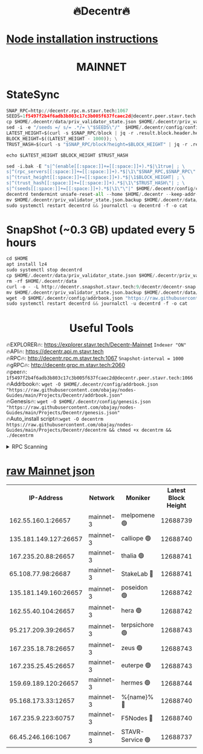 <h1 align="center"> 🔥Decentr🔥</h1>

[Node installation instructions](https://github.com/obajay/nodes-Guides/tree/main/Projects/Decentr)
=
<h1 align="center"> MAINNET</h1>

# StateSync
```python
SNAP_RPC=http://decentr.rpc.m.stavr.tech:1067
SEEDS=1f5497f2b4f6adb3b803c17c3b005f637fcaec2d@decentr.peer.stavr.tech:1066
cp $HOME/.decentr/data/priv_validator_state.json $HOME/.decentr/priv_validator_state.json.backup
sed -i -e "/seeds =/ s/= .*/= \"$SEEDS\"/"  $HOME/.decentr/config/config.toml
LATEST_HEIGHT=$(curl -s $SNAP_RPC/block | jq -r .result.block.header.height); \
BLOCK_HEIGHT=$((LATEST_HEIGHT - 1000)); \
TRUST_HASH=$(curl -s "$SNAP_RPC/block?height=$BLOCK_HEIGHT" | jq -r .result.block_id.hash)

echo $LATEST_HEIGHT $BLOCK_HEIGHT $TRUST_HASH

sed -i.bak -E "s|^(enable[[:space:]]+=[[:space:]]+).*$|\1true| ; \
s|^(rpc_servers[[:space:]]+=[[:space:]]+).*$|\1\"$SNAP_RPC,$SNAP_RPC\"| ; \
s|^(trust_height[[:space:]]+=[[:space:]]+).*$|\1$BLOCK_HEIGHT| ; \
s|^(trust_hash[[:space:]]+=[[:space:]]+).*$|\1\"$TRUST_HASH\"| ; \
s|^(seeds[[:space:]]+=[[:space:]]+).*$|\1\"\"|" $HOME/.decentr/config/config.toml
decentrd tendermint unsafe-reset-all --home $HOME/.decentr --keep-addr-book
mv $HOME/.decentr/priv_validator_state.json.backup $HOME/.decentr/data/priv_validator_state.json
sudo systemctl restart decentrd && journalctl -u decentrd -f -o cat
```
# SnapShot (~0.3 GB) updated every 5 hours
```python
cd $HOME
apt install lz4
sudo systemctl stop decentrd
cp $HOME/.decentr/data/priv_validator_state.json $HOME/.decentr/priv_validator_state.json.backup
rm -rf $HOME/.decentr/data
curl -o - -L http://decentr.snapshot.stavr.tech:9/decentr/decentr-snap.tar.lz4 | lz4 -c -d - | tar -x -C $HOME/.decentr --strip-components 2
mv $HOME/.decentr/priv_validator_state.json.backup $HOME/.decentr/data/priv_validator_state.json
wget -O $HOME/.decentr/config/addrbook.json "https://raw.githubusercontent.com/obajay/nodes-Guides/main/Projects/Decentr/addrbook.json"
sudo systemctl restart decentrd && journalctl -u decentrd -f -o cat
```

 <h1 align="center"> Useful Tools</h1>

🔥EXPLORER🔥:     https://explorer.stavr.tech/Decentr-Mainnet        `Indexer "ON"` \
🔥API🔥:          https://decentr.api.m.stavr.tech \
🔥RPC🔥:          http://decentr.rpc.m.stavr.tech:1067              `Snapshot-interval = 1000` \
🔥gRPC🔥:         http://decentr.grpc.m.stavr.tech:2060 \
🔥peer🔥:         `1f5497f2b4f6adb3b803c17c3b005f637fcaec2d@decentr.peer.stavr.tech:1066` \
🔥Addrbook🔥:  `wget -O $HOME/.decentr/config/addrbook.json "https://raw.githubusercontent.com/obajay/nodes-Guides/main/Projects/Decentr/addrbook.json"` \
🔥Genesis🔥:  `wget -O $HOME/.decentr/config/genesis.json "https://raw.githubusercontent.com/obajay/nodes-Guides/main/Projects/Decentr/genesis.json"` \
🔥Auto_install script🔥:`wget -O decentrm https://raw.githubusercontent.com/obajay/nodes-Guides/main/Projects/Decentr/decentrm && chmod +x decentrm && ./decentrm`

<details>
<summary>RPC Scanning</summary>

<h2 align="center"> We scan nodes in real time every 4 hours. And we provide the final result of RPC endpoints.
We cannot influence the operation of these nodes in any way. </h2>


```python
If Voting Power is higher than 0 --> then the Node is a validator of the network and may be subject to attack and be a potential threat to the chain.
```
```python
We marked such validators with a red symbol
```

</details>

[raw Mainnet json](https://rpc-check.decentrm.stavr.tech/decentrm/rpc-decentrm-result.json)
=



<table><tr><th>IP-Address</th><th>Network</th><th>Moniker</th><th>Latest Block Height</th><th>Earliest Block Height</th><th>Catching Up</th><th>Tx Index</th><th>Voting Power</th><th>Scan Time</th></tr><tr><td>162.55.160.1:26657</td><td>mainnet-3</td><td>melpomene 🟢</td><td>12688739</td><td>1688950</td><td>False</td><td>on</td><td>0</td><td>2024-02-01T06:46:44.522413348UTC</td></tr><tr><td>135.181.149.127:26657</td><td>mainnet-3</td><td>calliope 🟢</td><td>12688740</td><td>1688950</td><td>False</td><td>on</td><td>0</td><td>2024-02-01T06:46:46.963004324UTC</td></tr><tr><td>167.235.20.88:26657</td><td>mainnet-3</td><td>thalia 🟢</td><td>12688741</td><td>1688950</td><td>False</td><td>on</td><td>0</td><td>2024-02-01T06:46:52.774781236UTC</td></tr><tr><td>65.108.77.98:26687</td><td>mainnet-3</td><td>StakeLab 🔴</td><td>12688741</td><td>1688950</td><td>False</td><td>on</td><td>5646348</td><td>2024-02-01T06:46:53.116188973UTC</td></tr><tr><td>135.181.149.160:26657</td><td>mainnet-3</td><td>poseidon 🟢</td><td>12688742</td><td>1688950</td><td>False</td><td>on</td><td>0</td><td>2024-02-01T06:46:57.879832314UTC</td></tr><tr><td>162.55.40.104:26657</td><td>mainnet-3</td><td>hera 🟢</td><td>12688742</td><td>1688950</td><td>False</td><td>on</td><td>0</td><td>2024-02-01T06:47:00.206558545UTC</td></tr><tr><td>95.217.209.39:26657</td><td>mainnet-3</td><td>terpsichore 🟢</td><td>12688743</td><td>1688950</td><td>False</td><td>on</td><td>0</td><td>2024-02-01T06:47:04.681235744UTC</td></tr><tr><td>167.235.18.78:26657</td><td>mainnet-3</td><td>zeus 🟢</td><td>12688743</td><td>1688950</td><td>False</td><td>on</td><td>0</td><td>2024-02-01T06:47:07.487297100UTC</td></tr><tr><td>167.235.25.45:26657</td><td>mainnet-3</td><td>euterpe 🟢</td><td>12688743</td><td>1688950</td><td>False</td><td>on</td><td>0</td><td>2024-02-01T06:47:07.877561796UTC</td></tr><tr><td>159.69.189.120:26657</td><td>mainnet-3</td><td>hermes 🟢</td><td>12688744</td><td>1688950</td><td>False</td><td>on</td><td>0</td><td>2024-02-01T06:47:10.293830529UTC</td></tr><tr><td>95.168.173.33:12657</td><td>mainnet-3</td><td>%{name}% 🔴</td><td>12688740</td><td>8964001</td><td>False</td><td>on</td><td>4262882</td><td>2024-02-01T06:46:48.039957074UTC</td></tr><tr><td>167.235.9.223:60757</td><td>mainnet-3</td><td>F5Nodes 🔴</td><td>12688740</td><td>12380001</td><td>False</td><td>off</td><td>562</td><td>2024-02-01T06:46:48.304634154UTC</td></tr><tr><td>66.45.246.166:1067</td><td>mainnet-3</td><td>STAVR-Service 🟢</td><td>12688737</td><td>12647001</td><td>False</td><td>on</td><td>0</td><td>2024-02-01T06:46:47.511008172UTC</td></tr></table>